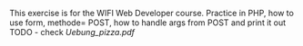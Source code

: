 This exercise is for the WIFI Web Developer course.
Practice in PHP, how to use form, methode= POST, how to handle args from POST and print it out
TODO - check *Uebung_pizza.pdf*